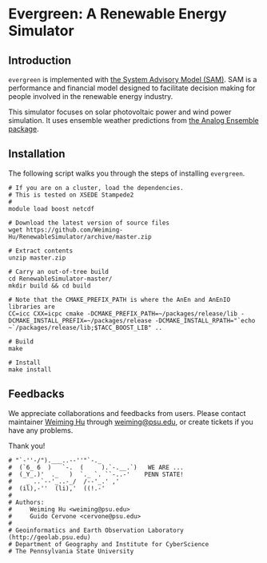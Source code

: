 # Evergreen: A Renewable Energy Simulator

## Introduction

`evergreen` is implemented with [the System Advisory Model (SAM)](https://sam.nrel.gov/). SAM is a performance and financial model designed to facilitate decision making for people involved in the renewable energy industry.

This simulator focuses on solar photovoltaic power and wind power simulation. It uses ensemble weather predictions from [the Analog Ensemble package](https://weiming-hu.github.io/AnalogsEnsemble/).

## Installation

The following script walks you through the steps of installing `evergreen`.

```
# If you are on a cluster, load the dependencies.
# This is tested on XSEDE Stampede2
#
module load boost netcdf

# Download the latest version of source files
wget https://github.com/Weiming-Hu/RenewableSimulator/archive/master.zip

# Extract contents
unzip master.zip

# Carry an out-of-tree build
cd RenewableSimulator-master/
mkdir build && cd build

# Note that the CMAKE_PREFIX_PATH is where the AnEn and AnEnIO libraries are
CC=icc CXX=icpc cmake -DCMAKE_PREFIX_PATH=~/packages/release/lib -DCMAKE_INSTALL_PREFIX=~/packages/release -DCMAKE_INSTALL_RPATH="`echo ~`/packages/release/lib;$TACC_BOOST_LIB" ..

# Build
make

# Install
make install
```

## Feedbacks

We appreciate collaborations and feedbacks from users. Please contact maintainer [Weiming Hu](http://weiming.ddns.net) through [weiming@psu.edu](weiming@psu.edu), or create tickets if you have any problems.

Thank you!

```
# "`-''-/").___..--''"`-._
#  (`6_ 6  )   `-.  (     ).`-.__.`)   WE ARE ...
#  (_Y_.)'  ._   )  `._ `. ``-..-'    PENN STATE!
#    _ ..`--'_..-_/  /--'_.' ,'
#  (il),-''  (li),'  ((!.-'
# 
# Authors: 
#     Weiming Hu <weiming@psu.edu>
#     Guido Cervone <cervone@psu.edu>
#
# Geoinformatics and Earth Observation Laboratory (http://geolab.psu.edu)
# Department of Geography and Institute for CyberScience
# The Pennsylvania State University
```
